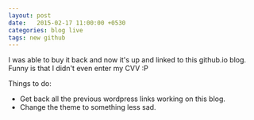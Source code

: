 ```yaml
---
layout: post
date:   2015-02-17 11:00:00 +0530
categories: blog live 
tags: new github
---
```


I was able to buy it back and now it's up and linked to this github.io blog. Funny is that I didn't even enter my CVV :P

Things to do:
* Get back all the previous wordpress links working on this blog.
* Change the theme to something less sad.
